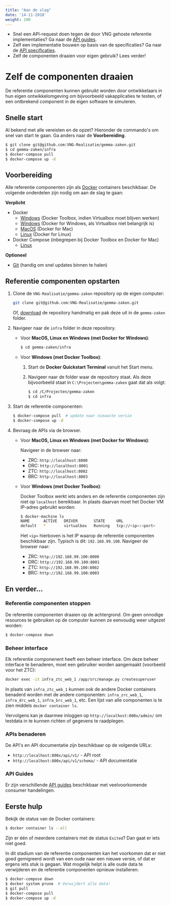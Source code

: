 ```yaml
---
title: "Aan de slag"
date: '14-11-2018'
weight: 100
---
```


* Snel een API-request doen tegen de door VNG gehoste referentie 
  implementaties? Ga naar de [API guides](guides).
* Zelf een implementatie bouwen op basis van de specificaties? Ga naar de
  [API specificaties](apis/index).
* Zelf de componenten draaien voor eigen gebruik? Lees verder!

# Zelf de componenten draaien

De referentie componenten kunnen gebruikt worden door ontwikkelaars in hun
eigen ontwikkelomgeving om bijvoorbeeld vakapplicaties te testen, of een 
ontbrekend component in de eigen software te simuleren.

## Snelle start

Al bekend met alle vereisten en de opzet? Hieronder de commando's om snel van 
start te gaan. Ga anders naar de **Voorbereiding**.

```bash
$ git clone git@github.com:VNG-Realisatie/gemma-zaken.git
$ cd gemma-zaken/infra
$ docker-compose pull
$ docker-compose up -d
```

## Voorbereiding

Alle referentie componenten zijn als [Docker][docker] containers beschikbaar.
De volgende onderdelen zijn nodig om aan de slag te gaan:

**Verplicht**

* Docker
  * [Windows][docker-win-legacy] (Docker Toolbox, indien Virtualbox moet 
    blijven werken)
  * [Windows][docker-win] (Docker for Windows, als Virtualbox niet belangrijk
    is)
  * [MacOS][docker-mac] (Docker for Mac)
  * [Linux][docker-linux] (Docker for Linux)
* Docker Compose (inbegrepen bij Docker Toolbox en Docker for Mac)
  * [Linux][docker-compose-linux]

**Optioneel**

* [Git][git-scm] (handig om snel updates binnen te halen)

[docker]: https://docs.docker.com/
[docker-win-legacy]: https://docs.docker.com/toolbox/toolbox_install_windows/
[docker-win]: https://docs.docker.com/docker-for-windows/
[docker-mac]: https://docs.docker.com/docker-for-mac/install/
[docker-linux]: https://docs.docker.com/docker-for-mac/install/
[docker-compose-linux]: https://docs.docker.com/compose/install/
[git-scm]: https://git-scm.com/downloads

## Referentie componenten opstarten

1. Clone de `VNG-Realisatie/gemma-zaken` repository op de eigen computer:

   ```bash
   git clone git@github.com:VNG-Realisatie/gemma-zaken.git
   ```
  
   Of, [download][gemma-zaken-download] de repository handmatig en pak deze uit
   in de `gemma-zaken` folder.

2. Navigeer naar de `infra` folder in deze repository.
   
   * Voor **MacOS, Linux en Windows (met Docker for Windows)**:
   
     ```bash
     $ cd gemma-zaken/infra
     ```
    
   * Voor **Windows (met Docker Toolbox)**:
   
     1. Start de **Docker Quickstart Terminal** vanuit het Start menu.
     2. Navigeer naar de folder waar de repository staat. Als deze bijvoorbeeld
        staat in `C:\Projecten\gemma-zaken` gaat dat als volgt:
        
        ```bash
        $ cd /C/Projecten/gemma-zaken
        $ cd infra
        ```

3. Start de referentie componenten:

   ```bash
   $ docker-compose pull  # update naar nieuwste versie
   $ docker-compose up -d
   ```

4. Bevraag de APIs via de browser.

   * Voor **MacOS, Linux en Windows (met Docker for Windows)**:
   
     Navigeer in de browser naar:
    
     * ZRC: `http://localhost:8000`
     * DRC: `http://localhost:8001`
     * ZTC: `http://localhost:8002`
     * BRC: `http://localhost:8003`

   * Voor **Windows (met Docker Toolbox)**:
   
     Docker Toolbox werkt iets anders en de referentie componenten zijn niet op
     `localhost` bereikbaar. In plaats daarvan moet het Docker VM IP-adres
     gebruikt worden:

     ```bash
     $ docker-machine ls
     NAME      ACTIVE   DRIVER       STATE     URL
     default   *        virtualbox   Running   tcp://<ip>:<port>
     ```
     
     Het `<ip>` hierboven is het IP waarop de referentie componenten 
     beschikbaar zijn. Typisch is dit: `192.168.99.100`. Navigeer de browser
     naar:
    
     * ZRC: `http://192.168.99.100:8000`
     * DRC: `http://192.168.99.100:8001`
     * ZTC: `http://192.168.99.100:8002`
     * BRC: `http://192.168.99.100:8003`

[gemma-zaken-download]: https://github.com/VNG-Realisatie/gemma-zaken/archive/master.zip

## En verder...

### Referentie componenten stoppen

De referentie componenten draaien op de achtergrond. Om geen onnodige resources
te gebruiken op de computer kunnen ze eenvoudig weer uitgezet worden:

```bash
$ docker-compose down
```

### Beheer interface

Elk referentie componenent heeft een beheer interface. Om deze beheer interface
te benaderen, moet een gebruiker worden aangemaakt (voorbeeld voor het ZTC):

```bash
docker exec -it infra_ztc_web_1 /app/src/manage.py createsuperuser
```

In plaats van `infra_ztc_web_1` kunnen ook de andere Docker containers benaderd
worden met de andere componenten: `infra_zrc_web_1`, `infra_drc_web_1`,
`infra_brc_web_1`, etc. Een lijst van alle componenten is te zien middels
`docker container ls`.

Vervolgens kan je daarmee inloggen op `http://localhost:800x/admin/` om 
testdata in te kunnen richten of gegevens te raadplegen.

### APIs benaderen

De API's en API documentatie zijn beschikbaar op de volgende URLs:

* `http://localhost:800x/api/v1/` - API root
* `http://localhost:800x/api/v1/schema/` - API documentatie

### API Guides

Er zijn verschillende [API guides](guides) beschikbaar met 
veelvoorkomende consumer handelingen.

## Eerste hulp

Bekijk de status van de Docker containers:

```bash
$ docker container ls --all
```

Zijn er één of meerdere containers met de status `Exited`? Dan gaat er iets 
niet goed.

In dit stadium van de referentie componenten kan het voorkomen dat er niet goed
gemigreerd wordt van een oude naar een nieuwe versie, of dat er ergens iets
stuk is gegaan. Wat mogelijk helpt is alle oude data te verwijderen en de
referentie componenten opnieuw installeren:

```bash
$ docker-compose down
$ docker system prune  # Verwijdert alle data!
$ git pull
$ docker-compose pull
$ docker-compose up -d
```




